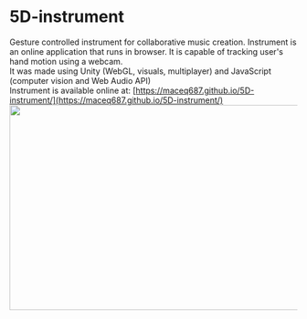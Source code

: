 # 5D-instrument
Gesture controlled instrument for collaborative music creation. Instrument is an online application that runs in browser. It is capable of tracking user's hand motion using a webcam.  
It was made using Unity (WebGL, visuals, multiplayer) and JavaScript (computer vision and Web Audio API)   
Instrument is available online at: [https://maceq687.github.io/5D-instrument/](https://maceq687.github.io/5D-instrument/)
<img src="5D_instr.gif" width="640" height="360" />
